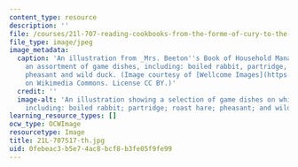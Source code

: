 ```yaml
---
content_type: resource
description: ''
file: /courses/21l-707-reading-cookbooks-from-the-forme-of-cury-to-the-smitten-kitchen-spring-2017/0febeac3b5e74ac8bcf8b3fe05f9fe99_21L-707S17-th.jpg
file_type: image/jpeg
image_metadata:
  caption: 'An illustration from _Mrs. Beeton''s Book of Household Management_ depicting
    an assortment of game dishes, including: boiled rabbit, partridge, roast hare,
    pheasant and wild duck. (Image courtesy of [Wellcome Images](https://commons.wikimedia.org/wiki/File%3AThe_book_of_household_management_by_Mrs_Beeton_Wellcome_L0045071.jpg)
    on Wikimedia Commons. License CC BY.)'
  credit: ''
  image-alt: 'An illustration showing a selection of game dishes on white plates,
    including: boiled rabbit; partridge; roast hare; pheasant; and wild duck.'
learning_resource_types: []
ocw_type: OCWImage
resourcetype: Image
title: 21L-707S17-th.jpg
uid: 0febeac3-b5e7-4ac8-bcf8-b3fe05f9fe99
---
```

